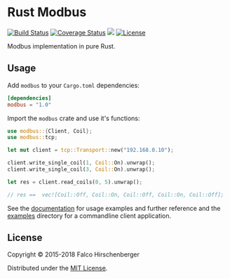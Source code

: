 # Rust Modbus
[![Build Status](https://travis-ci.org/hirschenberger/modbus-rs.svg)](https://travis-ci.org/hirschenberger/modbus-rs)
[![Coverage Status](https://coveralls.io/repos/hirschenberger/modbus-rs/badge.svg?branch=master&service=github)](https://coveralls.io/github/hirschenberger/modbus-rs?branch=master)
[![](http://meritbadge.herokuapp.com/modbus)](https://crates.io/crates/modbus)
[![License](http://img.shields.io/:license-MIT-blue.svg)](http://doge.mit-license.org)


Modbus implementation in pure Rust.

## Usage
Add `modbus` to your `Cargo.toml` dependencies:

```toml
[dependencies]
modbus = "1.0"
```

Import the `modbus` crate and use it's functions:

```rust
use modbus::{Client, Coil};
use modbus::tcp;

let mut client = tcp::Transport::new("192.168.0.10");

client.write_single_coil(1, Coil::On).unwrap();
client.write_single_coil(3, Coil::On).unwrap();

let res = client.read_coils(0, 5).unwrap();

// res ==  vec![Coil::Off, Coil::On, Coil::Off, Coil::On, Coil::Off];
```
See the [documentation](http://hirschenberger.github.io/modbus-rs/modbus/index.html) for usage examples and further reference and
the [examples](https://github.com/hirschenberger/modbus-rs/tree/master/examples) directory for a commandline client application.


## License
Copyright © 2015-2018 Falco Hirschenberger

Distributed under the [MIT License](LICENSE).
